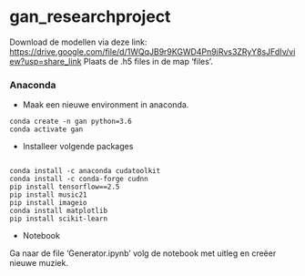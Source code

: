 # gan_researchproject

Download de modellen via deze link: https://drive.google.com/file/d/1WQqJB9r9KGWD4Pn9iRvs3ZRyY8sJFdIv/view?usp=share_link 
Plaats de .h5 files in de map ‘files’.

### Anaconda

- Maak een nieuwe environment in anaconda.

``` 
conda create -n gan python=3.6
conda activate gan 

```

- Installeer volgende packages

``` 

conda install -c anaconda cudatoolkit
conda install -c conda-forge cudnn
pip install tensorflow==2.5
pip install music21
pip install imageio
conda install matplotlib
pip install scikit-learn 

```

- Notebook

Ga naar de file ‘Generator.ipynb’ volg de notebook met uitleg en creëer nieuwe muziek.
